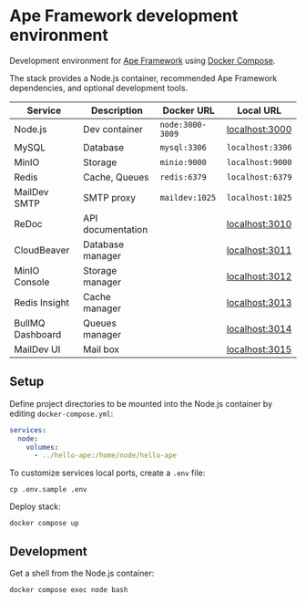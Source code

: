 # Ape Framework development environment

Development environment for [Ape Framework](https://github.com/ApeCommerce/ape-framework) using [Docker Compose](https://docs.docker.com/compose).

The stack provides a Node.js container, recommended Ape Framework dependencies, and optional development tools.

| Service          | Description       | Docker URL       | Local URL                               |
| ---------------- | ----------------- | ---------------- | --------------------------------------- |
| Node.js          | Dev container     | `node:3000-3009` | [localhost:3000](http://localhost:3000) |
| MySQL            | Database          | `mysql:3306`     | `localhost:3306`                        |
| MinIO            | Storage           | `minio:9000`     | `localhost:9000`                        |
| Redis            | Cache, Queues     | `redis:6379`     | `localhost:6379`                        |
| MailDev SMTP     | SMTP proxy        | `maildev:1025`   | `localhost:1025`                        |
| ReDoc            | API documentation |                  | [localhost:3010](http://localhost:3010) |
| CloudBeaver      | Database manager  |                  | [localhost:3011](http://localhost:3011) |
| MinIO Console    | Storage manager   |                  | [localhost:3012](http://localhost:3012) |
| Redis Insight    | Cache manager     |                  | [localhost:3013](http://localhost:3013) |
| BullMQ Dashboard | Queues manager    |                  | [localhost:3014](http://localhost:3014) |
| MailDev UI       | Mail box          |                  | [localhost:3015](http://localhost:3015) |

## Setup

Define project directories to be mounted into the Node.js container by editing `docker-compose.yml`:

```yml
services:
  node:
    volumes:
      - ../hello-ape:/home/node/hello-ape
```

To customize services local ports, create a `.env` file:

```
cp .env.sample .env
```

Deploy stack:

```
docker compose up
```

## Development

Get a shell from the Node.js container:

```
docker compose exec node bash
```
